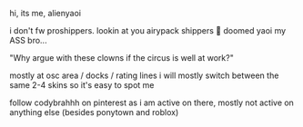 hi, its me, alienyaoi

i don't fw proshippers. lookin at you airypack shippers 🙏 doomed yaoi my ASS bro...

"Why argue with these clowns if the circus is well at work?" 

mostly at osc area / docks / rating lines
i will mostly switch between the same 2-4 skins so it's easy to spot me

follow codybrahhh on pinterest as i am active on there, mostly not active on anything else (besides ponytown and roblox)
